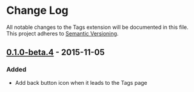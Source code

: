 # Change Log
All notable changes to the Tags extension will be documented in this file.
This project adheres to [Semantic Versioning](http://semver.org/).

## [0.1.0-beta.4] - 2015-11-05
### Added
- Add back button icon when it leads to the Tags page

[0.1.0-beta.4]: https://github.com/flarum/tags/compare/v0.1.0-beta.3...v0.1.0-beta.4
